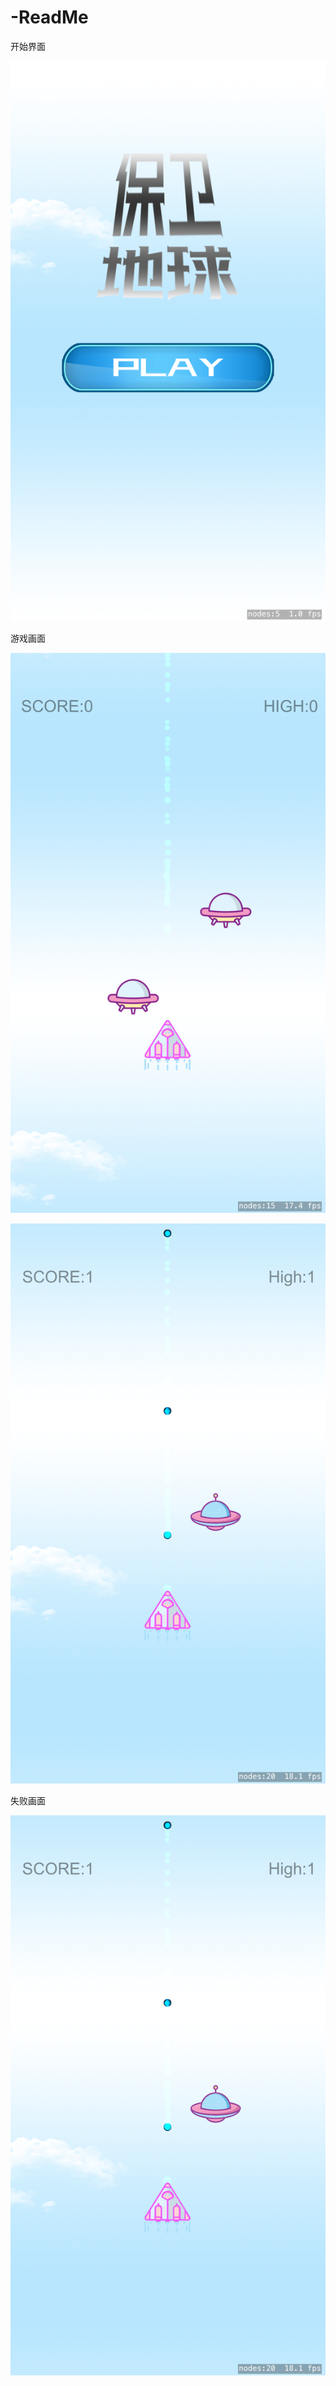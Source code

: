# -ReadMe

开始界面  

![Image text](https://github.com/huqinzhi/-ReadMe/blob/master/Simulator%20Screen%20Shot%20-%20iPhone%207%20Plus%20-%202019-03-21%20at%2012.22.15.png)

游戏画面  

![Image text](https://github.com/huqinzhi/-ReadMe/blob/master/Simulator%20Screen%20Shot%20-%20iPhone%207%20Plus%20-%202019-03-21%20at%2012.22.20.png)  

![Image text](https://github.com/huqinzhi/-ReadMe/blob/master/Simulator%20Screen%20Shot%20-%20iPhone%207%20Plus%20-%202019-03-21%20at%2012.22.34.png)

失败画面

![Image text](https://github.com/huqinzhi/-ReadMe/blob/master/Simulator%20Screen%20Shot%20-%20iPhone%207%20Plus%20-%202019-03-21%20at%2012.22.34.png)
